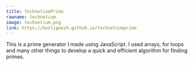 ```yaml
---
title: TechnetiumPrime
rawname: technetium
image: technetium.png
link: https://booligoosh.github.io/technetiumprime
---
```

This is a prime generator I made using JavaScript. I used arrays, for loops and many other things to develop a quick and efficient algorithm for finding primes.